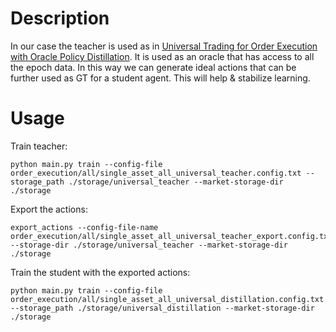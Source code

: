 # Description
In our case the teacher is used as in [Universal Trading for Order Execution with Oracle Policy Distillation](https://arxiv.org/abs/2103.10860).
It is used as an oracle that has access to all the epoch data. In this way we can generate ideal actions that can be further
used as GT for a student agent. This will help & stabilize learning.

# Usage
Train teacher:
```shell
python main.py train --config-file order_execution/all/single_asset_all_universal_teacher.config.txt --storage_path ./storage/universal_teacher --market-storage-dir ./storage
```
Export the actions:
```shell
export_actions --config-file-name order_execution/all/single_asset_all_universal_teacher_export.config.txt --storage-dir ./storage/universal_teacher --market-storage-dir ./storage
```
Train the student with the exported actions:
```shell
python main.py train --config-file order_execution/all/single_asset_all_universal_distillation.config.txt --storage_path ./storage/universal_distillation --market-storage-dir ./storage
```
